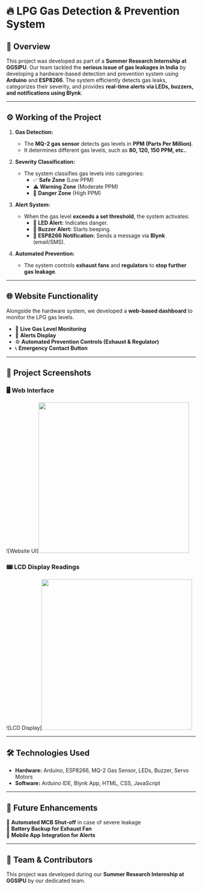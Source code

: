 # 🔥 LPG Gas Detection & Prevention System  

## 📌 Overview  
This project was developed as part of a **Summer Research Internship at GGSIPU**. Our team tackled the **serious issue of gas leakages in India** by developing a hardware-based detection and prevention system using **Arduino** and **ESP8266**. The system efficiently detects gas leaks, categorizes their severity, and provides **real-time alerts via LEDs, buzzers, and notifications using Blynk**.

---

## ⚙️ Working of the Project  
1. **Gas Detection:**  
   - The **MQ-2 gas sensor** detects gas levels in **PPM (Parts Per Million)**.  
   - It determines different gas levels, such as **80, 120, 150 PPM, etc.**.  

2. **Severity Classification:**  
   - The system classifies gas levels into categories:  
     - ✅ **Safe Zone** (Low PPM)  
     - ⚠️ **Warning Zone** (Moderate PPM)  
     - 🚨 **Danger Zone** (High PPM)  

3. **Alert System:**  
   - When the gas level **exceeds a set threshold**, the system activates:  
     - 🔴 **LED Alert:** Indicates danger.  
     - 📢 **Buzzer Alert:** Starts beeping.  
     - 📩 **ESP8266 Notification:** Sends a message via **Blynk** (email/SMS).  

4. **Automated Prevention:**  
   - The system controls **exhaust fans** and **regulators** to **stop further gas leakage**.  

---

## 🌐 Website Functionality  
Alongside the hardware system, we developed a **web-based dashboard** to monitor the LPG gas levels.  
- 📡 **Live Gas Level Monitoring**  
- 🔔 **Alerts Display**  
- ⚙️ **Automated Prevention Controls (Exhaust & Regulator)**  
- 📞 **Emergency Contact Button**  

---

## 📸 Project Screenshots  
### 🖥️ Web Interface  
![Website UI]<img src="https://github.com/user-attachments/assets/bd78249a-c26d-40f0-9884-e9c2944d64a4" width="400px">  

### 📟 LCD Display Readings  
![LCD Display]<img src="https://github.com/user-attachments/assets/28e97938-6c28-4a53-80dd-0e81d7d5ddee" width="400px">

---

## 🛠️ Technologies Used  
- **Hardware:** Arduino, ESP8266, MQ-2 Gas Sensor, LEDs, Buzzer, Servo Motors  
- **Software:** Arduino IDE, Blynk App, HTML, CSS, JavaScript  

---

## 🚀 Future Enhancements  
🔹 **Automated MCB Shut-off** in case of severe leakage  
🔹 **Battery Backup for Exhaust Fan**  
🔹 **Mobile App Integration for Alerts**  

---

## 📌 Team & Contributors  
This project was developed during our **Summer Research Internship at GGSIPU** by our dedicated team.  
